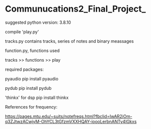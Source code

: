# Communucations2_Final_Project_

suggested python version: 3.8.10

compile 'play.py'

tracks.py contains tracks, series of notes and binary meassages

function.py, functions used 


tracks >> functions >> play



required packages:

pyaudio pip install pyaudio

pydub pip install pydub

'thinkx' for dsp pip install thinkx

References for frequency:

https://pages.mtu.edu/~suits/notefreqs.html?fbclid=IwAR2iOm-q3ZJtwzACwjyM-OhYCL3tGfzmVXXHQAY-ioooLerbnANTy4IGkxs

